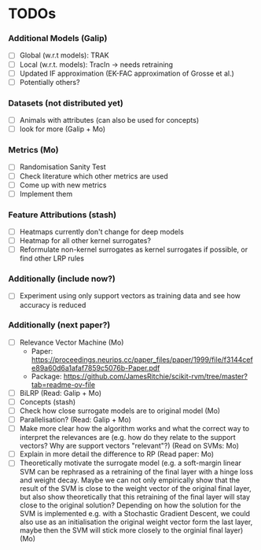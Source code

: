 # TODOs

### Additional Models (Galip)

- [ ] Global (w.r.t models): TRAK
- [ ] Local (w.r.t. models): TracIn &rarr; needs retraining
- [ ] Updated IF approximation (EK-FAC approximation of Grosse et al.)
- [ ] Potentially others?

### Datasets (not distributed yet)

- [ ] Animals with attributes (can also be used for concepts)
- [ ] look for more (Galip + Mo)

### Metrics (Mo)

- [ ] Randomisation Sanity Test
- [ ] Check literature which other metrics are used
- [ ] Come up with new metrics
- [ ] Implement them

### Feature Attributions (stash)

- [ ] Heatmaps currently don't change for deep models
- [ ] Heatmap for all other kernel surrogates?
- [ ] Reformulate non-kernel surrogates as kernel surrogates if possible, or find other LRP rules

### Additionally (include now?)

- [ ] Experiment using only support vectors as training data and see how accuracy is reduced

### Additionally (next paper?)

- [ ] Relevance Vector Machine (Mo)
    - Paper: https://proceedings.neurips.cc/paper_files/paper/1999/file/f3144cefe89a60d6a1afaf7859c5076b-Paper.pdf
    - Package: https://github.com/JamesRitchie/scikit-rvm/tree/master?tab=readme-ov-file
- [ ] BiLRP (Read: Galip + Mo)
- [ ] Concepts (stash)
- [ ] Check how close surrogate models are to original model (Mo)
- [ ] Parallelisation? (Read: Galip + Mo)
- [ ] Make more clear how the algorithm works and what the correct way to interpret the relevances are (e.g. how do they relate to the support vectors? Why are support vectors "relevant"?) (Read on SVMs: Mo)
- [ ] Explain in more detail the difference to RP (Read paper: Mo)
- [ ] Theoretically motivate the surrogate model (e.g. a soft-margin linear SVM can be rephrased as a retraining of the final layer with a hinge loss and weight decay. Maybe we can not only empirically show that the result of the SVM is close to the weight vector of the original final layer, but also show theoretically that this retraining of the final layer will stay close to the original solution? Depending on how the solution for the SVM is implemented e.g. with a Stochastic Gradient Descent, we could also use as an initialisation the original weight vector form the last layer, maybe then the SVM will stick more closely to the orginial final layer) (Mo)